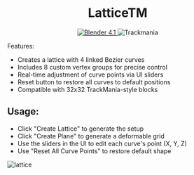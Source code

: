 <h1 align="center">
  LatticeTM
</h1>

<p align="center">
<a href="https://www.blender.org/" target="blank">
<img src="https://img.shields.io/badge/Blender-4.1-2" alt="Blender 4.1" />
</a>
<img src="https://img.shields.io/badge/Trackmania-Lattice-brightgreen" alt="Trackmania"/>

Features:
 - Creates a lattice with 4 linked Bezier curves
 - Includes 8 custom vertex groups for precise control
 - Real-time adjustment of curve points via UI sliders
 - Reset button to restore all curves to default positions
 - Compatible with 32x32 TrackMania-style blocks

## Usage:
 - Click "Create Lattice" to generate the setup
 - Click "Create Plane" to generate a deformable grid
 - Use the sliders in the UI to edit each curve's point (X, Y, Z)
 - Use "Reset All Curve Points" to restore default shape

  ![lattice](https://github.com/user-attachments/assets/326e2b76-cd5c-47f5-a87f-ab1894c250ab)






